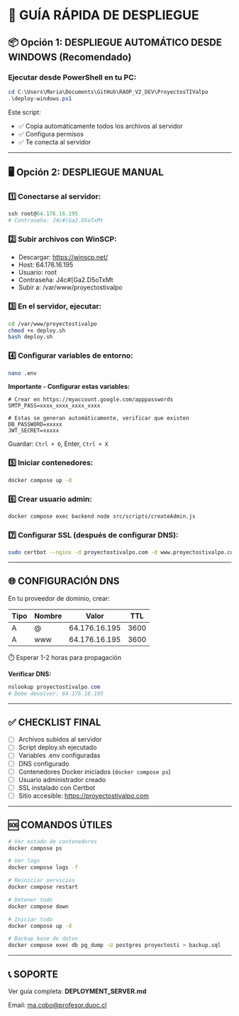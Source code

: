 # 🚀 GUÍA RÁPIDA DE DESPLIEGUE

## 📦 Opción 1: DESPLIEGUE AUTOMÁTICO DESDE WINDOWS (Recomendado)

### Ejecutar desde PowerShell en tu PC:

```powershell
cd C:\Users\Maria\Documents\GitHub\RAOP_V2_DEV\ProyectosTIValpo
.\deploy-windows.ps1
```

Este script:
- ✅ Copia automáticamente todos los archivos al servidor
- ✅ Configura permisos
- ✅ Te conecta al servidor

---

## 🖥️ Opción 2: DESPLIEGUE MANUAL

### 1️⃣ Conectarse al servidor:
```powershell
ssh root@64.176.16.195
# Contraseña: J4c#[Ga2.D5oTxMt
```

### 2️⃣ Subir archivos con WinSCP:
- Descargar: https://winscp.net/
- Host: 64.176.16.195
- Usuario: root
- Contraseña: J4c#[Ga2.D5oTxMt
- Subir a: /var/www/proyectostivalpo

### 3️⃣ En el servidor, ejecutar:
```bash
cd /var/www/proyectostivalpo
chmod +x deploy.sh
bash deploy.sh
```

### 4️⃣ Configurar variables de entorno:
```bash
nano .env
```

**Importante - Configurar estas variables:**

```env
# Crear en https://myaccount.google.com/apppasswords
SMTP_PASS=xxxx_xxxx_xxxx_xxxx

# Estas se generan automáticamente, verificar que existen
DB_PASSWORD=xxxxx
JWT_SECRET=xxxxx
```

Guardar: `Ctrl + O`, Enter, `Ctrl + X`

### 5️⃣ Iniciar contenedores:
```bash
docker compose up -d
```

### 6️⃣ Crear usuario admin:
```bash
docker compose exec backend node src/scripts/createAdmin.js
```

### 7️⃣ Configurar SSL (después de configurar DNS):
```bash
sudo certbot --nginx -d proyectostivalpo.com -d www.proyectostivalpo.com
```

---

## 🌐 CONFIGURACIÓN DNS

En tu proveedor de dominio, crear:

| Tipo | Nombre | Valor | TTL |
|------|--------|-------|-----|
| A | @ | 64.176.16.195 | 3600 |
| A | www | 64.176.16.195 | 3600 |

⏱️ Esperar 1-2 horas para propagación

**Verificar DNS:**
```powershell
nslookup proyectostivalpo.com
# Debe devolver: 64.176.16.195
```

---

## ✅ CHECKLIST FINAL

- [ ] Archivos subidos al servidor
- [ ] Script deploy.sh ejecutado
- [ ] Variables .env configuradas
- [ ] DNS configurado
- [ ] Contenedores Docker iniciados (`docker compose ps`)
- [ ] Usuario administrador creado
- [ ] SSL instalado con Certbot
- [ ] Sitio accesible: https://proyectostivalpo.com

---

## 🆘 COMANDOS ÚTILES

```bash
# Ver estado de contenedores
docker compose ps

# Ver logs
docker compose logs -f

# Reiniciar servicios
docker compose restart

# Detener todo
docker compose down

# Iniciar todo
docker compose up -d

# Backup base de datos
docker compose exec db pg_dump -U postgres proyectosti > backup.sql
```

---

## 📞 SOPORTE

Ver guía completa: **DEPLOYMENT_SERVER.md**

Email: ma.cobo@profesor.duoc.cl
